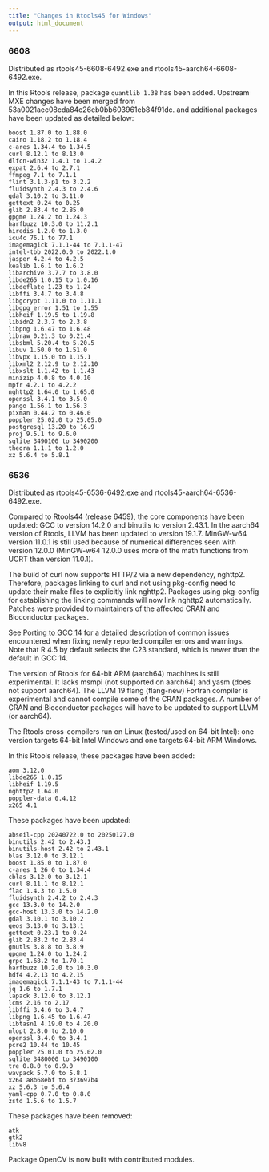 ```yaml
---
title: "Changes in Rtools45 for Windows"
output: html_document
---
```

### 6608
Distributed as rtools45-6608-6492.exe and rtools45-aarch64-6608-6492.exe.

In this Rtools release, package `quantlib 1.38` has been added.  Upstream
MXE changes have been merged from 53a0021aec08cda84c26eb0bb603961eb84f91dc. 
and additional packages have been updated as detailed below:

```
boost 1.87.0 to 1.88.0
cairo 1.18.2 to 1.18.4
c-ares 1.34.4 to 1.34.5
curl 8.12.1 to 8.13.0
dlfcn-win32 1.4.1 to 1.4.2
expat 2.6.4 to 2.7.1
ffmpeg 7.1 to 7.1.1
flint 3.1.3-p1 to 3.2.2
fluidsynth 2.4.3 to 2.4.6
gdal 3.10.2 to 3.11.0
gettext 0.24 to 0.25
glib 2.83.4 to 2.85.0
gpgme 1.24.2 to 1.24.3
harfbuzz 10.3.0 to 11.2.1
hiredis 1.2.0 to 1.3.0
icu4c 76.1 to 77.1
imagemagick 7.1.1-44 to 7.1.1-47
intel-tbb 2022.0.0 to 2022.1.0
jasper 4.2.4 to 4.2.5
kealib 1.6.1 to 1.6.2
libarchive 3.7.7 to 3.8.0
libde265 1.0.15 to 1.0.16
libdeflate 1.23 to 1.24
libffi 3.4.7 to 3.4.8
libgcrypt 1.11.0 to 1.11.1
libgpg_error 1.51 to 1.55
libheif 1.19.5 to 1.19.8
libidn2 2.3.7 to 2.3.8
libpng 1.6.47 to 1.6.48
libraw 0.21.3 to 0.21.4
libsbml 5.20.4 to 5.20.5
libuv 1.50.0 to 1.51.0
libvpx 1.15.0 to 1.15.1
libxml2 2.12.9 to 2.12.10
libxslt 1.1.42 to 1.1.43
minizip 4.0.8 to 4.0.10
mpfr 4.2.1 to 4.2.2
nghttp2 1.64.0 to 1.65.0
openssl 3.4.1 to 3.5.0
pango 1.56.1 to 1.56.3
pixman 0.44.2 to 0.46.0
poppler 25.02.0 to 25.05.0
postgresql 13.20 to 16.9
proj 9.5.1 to 9.6.0
sqlite 3490100 to 3490200
theora 1.1.1 to 1.2.0
xz 5.6.4 to 5.8.1
```

### 6536
Distributed as rtools45-6536-6492.exe and rtools45-aarch64-6536-6492.exe.

Compared to Rtools44 (release 6459), the core components have been updated:
GCC to version 14.2.0 and binutils to version 2.43.1.  In the aarch64
version of Rtools, LLVM has been updated to version 19.1.7.  MinGW-w64
version 11.0.1 is still used because of numerical differences seen with
version 12.0.0 (MinGW-w64 12.0.0 uses more of the math functions from UCRT
than version 11.0.1).

The build of curl now supports HTTP/2 via a new dependency, nghttp2. 
Therefore, packages linking to curl and not using pkg-config need to update
their make files to explicitly link nghttp2.  Packages using pkg-config for
establishing the linking commands will now link nghttp2 automatically. 
Patches were provided to maintainers of the affected CRAN and Bioconductor
packages.

See [Porting to GCC 14](https://gcc.gnu.org/gcc-14/porting_to.html)  for a
detailed description of common issues encountered when fixing newly reported
compiler errors and warnings.  Note that R 4.5 by default selects the C23
standard, which is newer than the default in GCC 14.

The version of Rtools for 64-bit ARM (aarch64) machines is still
experimental.  It lacks msmpi (not supported on aarch64) and yasm (does not
support aarch64).  The LLVM 19 flang (flang-new) Fortran compiler is
experimental and cannot compile some of the CRAN packages.  A number of CRAN
and Bioconductor packages will have to be updated to support LLVM (or
aarch64).

The Rtools cross-compilers run on Linux (tested/used on 64-bit Intel): one
version targets 64-bit Intel Windows and one targets 64-bit ARM Windows.

In this Rtools release, these packages have been added:

```
aom 3.12.0
libde265 1.0.15
libheif 1.19.5
nghttp2 1.64.0
poppler-data 0.4.12
x265 4.1
```

These packages have been updated:

```
abseil-cpp 20240722.0 to 20250127.0
binutils 2.42 to 2.43.1
binutils-host 2.42 to 2.43.1
blas 3.12.0 to 3.12.1
boost 1.85.0 to 1.87.0
c-ares 1_26_0 to 1.34.4
cblas 3.12.0 to 3.12.1
curl 8.11.1 to 8.12.1
flac 1.4.3 to 1.5.0
fluidsynth 2.4.2 to 2.4.3
gcc 13.3.0 to 14.2.0
gcc-host 13.3.0 to 14.2.0
gdal 3.10.1 to 3.10.2
geos 3.13.0 to 3.13.1
gettext 0.23.1 to 0.24
glib 2.83.2 to 2.83.4
gnutls 3.8.8 to 3.8.9
gpgme 1.24.0 to 1.24.2
grpc 1.68.2 to 1.70.1
harfbuzz 10.2.0 to 10.3.0
hdf4 4.2.13 to 4.2.15
imagemagick 7.1.1-43 to 7.1.1-44
jq 1.6 to 1.7.1
lapack 3.12.0 to 3.12.1
lcms 2.16 to 2.17
libffi 3.4.6 to 3.4.7
libpng 1.6.45 to 1.6.47
libtasn1 4.19.0 to 4.20.0
nlopt 2.8.0 to 2.10.0
openssl 3.4.0 to 3.4.1
pcre2 10.44 to 10.45
poppler 25.01.0 to 25.02.0
sqlite 3480000 to 3490100
tre 0.8.0 to 0.9.0
wavpack 5.7.0 to 5.8.1
x264 a8b68ebf to 373697b4
xz 5.6.3 to 5.6.4
yaml-cpp 0.7.0 to 0.8.0
zstd 1.5.6 to 1.5.7
```

These packages have been removed:

```
atk
gtk2
libv8
```

Package OpenCV is now built with contributed modules.
